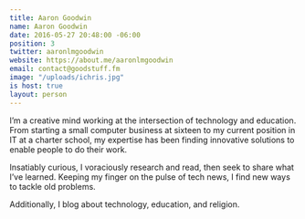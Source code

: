 ```yaml
---
title: Aaron Goodwin
name: Aaron Goodwin
date: 2016-05-27 20:48:00 -06:00
position: 3
twitter: aaronlmgoodwin
website: https://about.me/aaronlmgoodwin
email: contact@goodstuff.fm
image: "/uploads/ichris.jpg"
is host: true
layout: person
---
```



I’m a creative mind working at the intersection of technology and education. From starting a small computer business at sixteen to my current position in IT at a charter school, my expertise has been finding innovative solutions to enable people to do their work.

Insatiably curious, I voraciously research and read, then seek to share what I’ve learned. Keeping my finger on the pulse of tech news, I find new ways to tackle old problems.

Additionally, I blog about technology, education, and religion.
